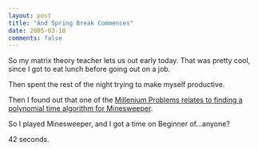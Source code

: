 ```yaml
---
layout: post
title: "And Spring Break Commences"
date: 2005-03-18
comments: false
---
```

So my matrix theory teacher lets us out early today. That was pretty cool,
since I got to eat lunch before going out on a job.




Then spent the rest of the night trying to make myself productive.




Then I found out that one of the [Millenium Problems relates to finding a
polynomial time algorithm for Minesweeper][0].




So I played Minesweeper, and I got a time on Beginner of...anyone?




42 seconds.



[0]: http://www.claymath.org/Popular_Lectures/Minesweeper/
